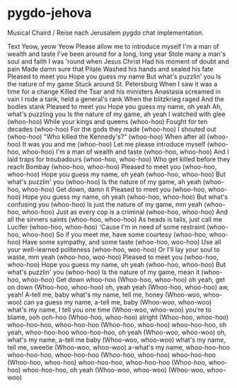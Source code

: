 # pygdo-jehova
Musical Chaird / Reise nach Jerusalem pygdo chat implementation.


Text
Yeow, yeow
Yeow
Please allow me to introduce myself
I'm a man of wealth and taste
I've been around for a long, long year
Stole many a man's soul and faith
I was 'round when Jesus Christ
Had his moment of doubt and pain
Made damn sure that Pilate
Washed his hands and sealed his fate
Pleased to meet you
Hope you guess my name
But what's puzzlin' you
Is the nature of my game
Stuck around St. Petersburg
When I saw it was a time for a change
Killed the Tsar and his ministers
Anastasia screamed in vain
I rode a tank, held a general's rank
When the blitzkrieg raged
And the bodies stank
Pleased to meet you
Hope you guess my name, oh yeah
Ah, what's puzzling you
Is the nature of my game, ah yeah
I watched with glee (whoo-hoo)
While your kings and queens (whoo-hoo)
Fought for ten decades (whoo-hoo)
For the gods they made (whoo-hoo)
I shouted out (whoo-hoo)
"Who killed the Kennedy's?" (whoo-hoo)
When after all (whoo-hoo)
It was you and me (whoo-hoo)
Let me please introduce myself (whoo-hoo, whoo-hoo)
I'm a man of wealth and taste (whoo-hoo, whoo-hoo)
And I laid traps for troubadours (whoo-hoo, whoo-hoo)
Who get killed before they reach Bombay (whoo-hoo, whoo-hoo)
Pleased to meet you (whoo-hoo, whoo-hoo)
Hope you guess my name, oh yeah (whoo-hoo, whoo-hoo)
But what's puzzlin' you (whoo-hoo)
Is the nature of my game, ah yeah (whoo-hoo, whoo-hoo)
Get down, damn it
Pleased to meet you (whoo-hoo, whoo-hoo)
Hope you guess my name, oh yeah (whoo-hoo, whoo-hoo)
But what's confusing you (whoo-hoo)
Is just the nature of my game, mm yeah (whoo-hoo, whoo-hoo)
Just as every cop is a criminal (whoo-hoo, whoo-hoo)
And all the sinners saints (whoo-hoo, whoo-hoo)
As heads is tails, just call me Lucifer (whoo-hoo, whoo-hoo)
'Cause I'm in need of some restraint (whoo-hoo, whoo-hoo)
So if you meet me, have some courtesy (whoo-hoo, whoo-hoo)
Have some sympathy, and some taste (whoo-hoo, woo-hoo)
Use all your well-learned politeness (whoo-hoo, woo-hoo)
Or I'll lay your soul to waste, mm yeah (whoo-hoo, woo-hoo)
Pleased to meet you (whoo-hoo, whoo-hoo)
Hope you guess my name, oh yeah (whoo-hoo, whoo-hoo)
But what's puzzlin' you (whoo-hoo)
Is the nature of my game, mean it (whoo-hoo, whoo-hoo)
Get down
whoo-hoo
(Whoo-hoo, whoo-hoo) oh yeah, get on down
(Whoo-hoo, whoo-hoo) oh, yeah
yeah
(Whoo-hoo, whoo-hoo) aw, yeah! A-tell me, baby
what's my name, tell me, honey
(Whoo-woo, whoo-woo) can ya guess my name, a-tell me, baby
(Whoo-woo, whoo-woo) what's my name, I tell you one time
(Whoo-woo, whoo-woo) you're to blame, ooh
ooh-hoo
(Whoo-hoo, whoo-hoo) alright
(Whoo-hoo, whoo-hoo) whoo-hoo-hoo, whoo-hoo-hoo
(Whoo-hoo, whoo-hoo) whoo-hoo-hoo, oh yeah, whoo-hoo-hoo
whoo-hoo-hoo, oh yeah
(Whoo-woo, whoo-woo) oh, what's my name, a-tell me baby
(Whoo-woo, whoo-woo) what's my name, tell me, sweetie
(Whoo-woo, whoo-woo) a-what's my name, whoo-hoo-hoo
whoo-hoo-hoo, whoo-hoo-hoo
(Whoo-hoo, whoo-hoo) whoo-hoo-hoo
(Whoo-hoo, whoo-hoo) whoo-hoo-hoo, whoo-hoo-hoo
(Whoo-hoo, whoo-hoo) whoo-hoo-hoo, oh yeah
(Whoo-woo, whoo-woo)
(Whoo-woo, whoo-woo)
